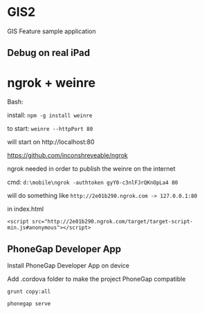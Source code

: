 GIS2
===
GIS Feature sample application

Debug on real iPad
------------------

ngrok +  weinre
=====
Bash:

install: `npm -g install weinre`

to start: `weinre --httpPort 80`

will start on http://localhost:80

https://github.com/inconshreveable/ngrok

ngrok needed in order to publish the weinre on the internet

cmd: `d:\mobile\ngrok -authtoken gyY0-c3nlFJrQKnOpLa4 80`

will do something like `http://2e01b290.ngrok.com -> 127.0.0.1:80`

in index.html

`<script src="http://2e01b290.ngrok.com/target/target-script-min.js#anonymous"></script>`


PhoneGap Developer App
-------------
Install PhoneGap Developer App on device

Add .cordova folder to make the project PhoneGap compatible

`grunt copy:all`

`phonegap serve`

